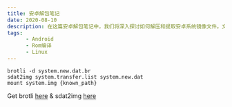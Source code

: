 ```yaml
---
title: 安卓解包笔记
date: 2020-08-10
description: 在这篇安卓解包笔记中，我们将深入探讨如何解压和提取安卓系统镜像文件。文章详细介绍了使用 brotli 工具解压缩 .dat.br 格式文件，以及如何通过 sdat2img 脚本将 system.new.dat 和 system.transfer.list 转换为可挂载的 system.img 镜像。此外，还提供了相关工具（如 brotli 和 sdat2img）的官方 GitHub 获取链接，方便读者下载和使用。无论你是安卓 ROM 开发者、系统定制爱好者，还是对 Linux 环境下操作感兴趣的技术人员，这篇指南都将帮助你顺利完成系统镜像的解包和挂载步骤，为进一步的修改或分析打下基础。
tags: 
      - Android
      - Rom编译
      - Linux
---
```


```
brotli -d system.new.dat.br
sdat2img system.transfer.list system.new.dat
mount system.img {known_path}
```

Get brotli [here](https://github.com/google/brotli) & sdat2img [here](https://github.com/xpirt/sdat2img)